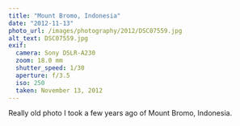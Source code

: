 ```yaml
---
title: "Mount Bromo, Indonesia"
date: "2012-11-13"
photo_url: /images/photography/2012/DSC07559.jpg
alt_text: DSC07559.jpg
exif:
  camera: Sony DSLR-A230
  zoom: 18.0 mm
  shutter_speed: 1/30
  aperture: f/3.5
  iso: 250
  taken: November 13, 2012
---
```


Really old photo I took a few years ago of Mount Bromo, Indonesia.
